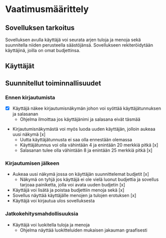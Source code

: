 # Vaatimusmäärittely

## Sovelluksen tarkoitus

Sovelluksen avulla käyttäjä voi seurata arjen tuloja ja menoja sekä suunnitella niiden perusteella säästöjänsä. Sovellukseen rekiteröidytään käyttäjinä, joilla on omat budjettinsa. 

## Käyttäjät



## Suunnitellut toiminnallisuudet

### Ennen kirjautumista

- [x] Käyttäjä näkee kirjautumisnäkymän johon voi syöttää käyttäjätunnuksen ja salasanan 
  - Ohjelma ilmoittaa jos käyttäjänimi ja salasana eivät täsmää
- Kirjautumisnäkymästä voi myös luoda uuden käyttäjän, jolloin aukeaa uusi näkymä [x]
  - Uutta käyttäjätunnusta ei saa olla ennestään olemassa
  - Käyttäjätunnus voi olla vähintään 4 ja enintään 20 merkkiä pitkä [x]
  - Salasanan tulee olla vähintään 8 ja enintään 25 merkkiä pitkä [x]

### Kirjautumisen jälkeen

- Aukeaa uusi näkymä jossa on käyttäjän suunnittelemat budjetit [x]
  - Näkymä on tyhjä jos käyttäjä ei ole vielä luonut budjettia ja sovellus tarjoaa painiketta, jolla voi avata uuden budjetin [x]
- Käyttäjä voi lisätä ja poistaa budjettiin menoja sekä  [x]
- Sovellus näyttää käyttäjälle menojen ja tulojen erotuksen [x]
- Käyttäjä voi kirjautua ulos sovelluksesta

### Jatkokehitysmahdollisuuksia

- Käyttäjä voi luokitella tuloja ja menoja
  - Ohjelma näyttää luokitteluiden mukaisen jakauman graafisesti
